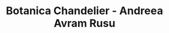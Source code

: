 ---
title: Botanica Chandelier - Andreea Avram Rusu
layout: entry
presentation: side-by-side
object:
  - id: ptl-24735
order: 449
menu: false
---